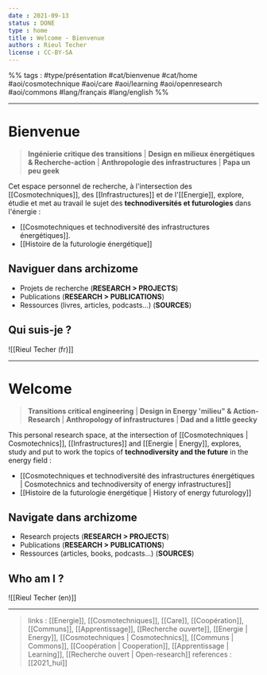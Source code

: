 ```yaml
---
date : 2021-09-13
status : DONE
type : home
title : Welcome - Bienvenue
authors : Rieul Techer
license : CC-BY-SA
---
```


%% tags : #type/présentation #cat/bienvenue #cat/home #aoi/cosmotechnique #aoi/care #aoi/learning #aoi/openresearch #aoi/commons #lang/français #lang/english %%

---

# Bienvenue
> **Ingénierie critique des transitions** | **Design en milieux énergétiques & Recherche-action** | **Anthropologie des infrastructures** | **Papa un peu geek**

Cet espace personnel de recherche, à l'intersection des [[Cosmotechniques]], des [[Infrastructures]] et de l'[[Energie]], explore, étudie et met au travail le sujet des **technodiversités et futurologies** dans l'énergie :
* [[Cosmotechniques et technodiversité des infrastructures énergétiques]].
* [[Histoire de la futurologie énergétique]]
## Naviguer dans archizome
* Projets de recherche (**RESEARCH > PROJECTS**)
* Publications (**RESEARCH > PUBLICATIONS**)
* Ressources (livres, articles, podcasts...) (**SOURCES**)
## Qui suis-je ? 

![[Rieul Techer (fr)]]

---

# Welcome
> **Transitions critical engineering** | **Design in Energy 'milieu" & Action-Research** | **Anthropology of infrastructures** | **Dad and a little geecky**

This personal research space, at the intersection of [[Cosmotechniques | Cosmotechnics]], [[Infrastructures]] and [[Energie | Energy]], explores, study and put to work the topics of **technodiversity and the future** in the energy field : 
* [[Cosmotechniques et technodiversité des infrastructures énergétiques | Cosmotechnics and technodiversity of energy infrastructures]]
* [[Histoire de la futurologie énergétique | History of energy futurology]]
## Navigate dans archizome
* Research projects (**RESEARCH > PROJECTS**)
* Publications (**RESEARCH > PUBLICATIONS**)
* Ressources (articles, books, podcasts...) (**SOURCES**)
## Who am I ?
![[Rieul Techer (en)]]

---
> links : [[Energie]], [[Cosmotechniques]], [[Care]], [[Coopération]], [[Communs]], [[Apprentissage]], [[Recherche ouverte]], [[Energie | Energy]], [[Cosmotechniques | Cosmotechnics]], [[Communs | Commons]], [[Coopération | Cooperation]], [[Apprentissage | Learning]], [[Recherche ouvert | Open-research]]
> references : [[2021_hui]]